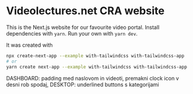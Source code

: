 # Videolectures.net CRA website

This is the Next.js website for our favourite video portal.
Install dependencies with `yarn`.
Run your own with `yarn dev`.

It was created with

```bash
npx create-next-app --example with-tailwindcss with-tailwindcss-app
# or
yarn create next-app --example with-tailwindcss with-tailwindcss-app
```

DASHBOARD: padding med naslovom in videoti, premakni clock icon v desni rob spodaj, DESKTOP: underlined buttons s kategorijami
